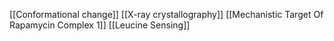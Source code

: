 [[Conformational change]]
[[X-ray crystallography]]
[[Mechanistic Target Of Rapamycin Complex 1]]
[[Leucine Sensing]]
